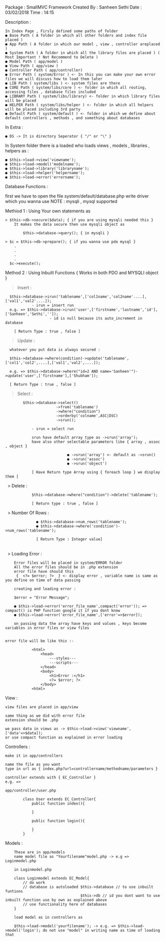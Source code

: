 Package : SmallMVC Framework
Created By : Sanheen Sethi
Date : 03/02/2018
Time : 14:15

Description : 

	In Index Page , Firsly defined some paths of folder
	● Base Path ( A folder in which all other folders and index file placed )
	● App Path ( A folder in which our model , view , controller areplaced )
	● System Path ( A folder in which all the library files are placed ) ( Most Important ! Not Recommend to Delete )
	● Model Path ( app/model )
	● View Path ( app/view )
	● Controller Path ( app/controller)
	● Error Path ( system/Error ) <- In this you can make your own error files we will discuss how to load them later
	● LIB Path ( system/libs ) <- system files are there
	● CORE Path ( system/libs/core ) <- folder in which all routing, accessing files , database files included 
	● LIBRARY Path ( system/libs/library) <- folder in which library files will be placed
	● HELPER Path ( system/libs/helper ) <- folder in which all helpers will be placed including 3rd party
	● Default Path ( system/default ) <- folder in which we define about default controllers , methods , and something about databases
	
In Extra : 
	
	● DS -> It is directory Seperator { "/" or "\" }
	
In System folder there is a loaded who loads views , models , libraries , helpers as :

	● $this->load->view('viewname');
	● $this->load->model('modelname');
	● $this->load->library('libraryname');
	● $this->load->helper('helpername');
	● $this->load->error('errorname');
	
Database Functions : 

first we have to open the file system/default/database.php 
write driver which you wanna use 
NOTE : mysqli , mysql supported

Methiod 1 : Using Your own statements as 
	
	> $this->db->secure($data); { if you are using mysqli needed this }
		It makes the data secure then use mysqli object as 
			
			$this->database->query(); { in mysqli }
	
	> $c = $this->db->prepare(); { if you wanna use pdo mysql }
		.
		.
		.
		.
	  $c->execute();
	 
Method 2 : Using Inbuilt Functions { Works in both PDO and MYSQLI object }

   > Insert :
    
      $this->database->irun('tablename',['col1name','col2name'....],['val1','val2'....]);
      			- irun = insert run
      e.g. => $this->database->irun('user',['firstname','lastname','id'],['Sanheen','Sethi','']);
      					- id is null because its auto_increment in database
      
   		[ Return Type : true , false ]
   
   > Update :
     
      whatever you put data is always secured : 
     	
      $this->database->where(condition)->update('tablename',['col1','col2',....],['val1','val2',....]);
      
      e.g. => $this->database->where("id=2 AND name='Sanheen'")->update('user',['firstname'],['Shubham']);
	
   	  [ Return Type : true , false ]
   
   > Select : 
   		
			$this->database->select()
						   ->from('tablename')
						   ->where("condition")
						   ->orderby('colname',ASC|DSC)
						   ->srun();

				- srun = select run

				srun have default array type as ->srun('array');
				have also other selectable parameters like { array , assoc , object }

								● ->srun('array') <- default as ->srun()
								● ->srun('assoc')
								● ->srun('object')

				[ Have Return type Array using { foreach loop } we display them ]
   					
   > Delete : 
   	
				$this->database->where("condition")->delete('tablename');

				[ Return type : true , false ]
   	        
   > Number Of Rows :
   	
				  ● $this->database->num_rows('tablename');
				  ● $this->database->where('condition')->num_rows('tablename');

				  [ Return Type : Integer value]
   	          
   	
   > Loading Error : 
		
		Error files will be placed in system/ERROR folder 
		All the error files should be in .php extension
		error file have should this 
		 {  <?= $error; ?>  } <- display error , variable name is same as you define on time of data passing

		creating and loading error : 
		
		$error = "Error Message";
		
		● $this->load->error('error_file_name',compact('error')); => compact() is PHP function google it if you dont know
		● $this->load->error('error_file_name',['error'=>$error]); 
		
		on passing data the array have keys and values , keys become variables in error files or view files
	
	
	error file will be like this :- 
				
				<html>
					<head>
						---styles---
						---scripts---
					</head>
					<body>
						<h1>Error :</h1>
						<?= $error; ?>
					</body>
				<html>
				
View : 
			
	view files are placed in app/view

	same thing as we did with error file 
	extension should be .php

	we pass data in views as -> $this->load->view('viewname',['data'=>$data]);
	or use compact function as explained in error loading

Controllers : 

	make it in app/controllers

	name the file as you want
	type in url as { index.php?url=controllername/methodname/parameters }

	controller extends with { EC_Controller }
	e.g. => 

	app/controller/user.php
	
			class User extends EC_Controller{
				public function index(){
					
				}
				
				public function login(){
					
				}
			}
			
Models : 

		These are in app/models
		name model file as "Yourfilename"model.php -> e.g => Loginmodel.php

		in Loginmodel.php

		class Loginmodel extends EC_Model{
			// do work 
			// database is autoloaded $this->database // to use inbuilt funtions 
									  $this->db // id you dont want to use inbuilt function use by own as explained above		
			// use functionality here of databases
		}

		load model as in controllers as 

		$this->load->model('yourfilename'); -> e.g. => $this->load->model('login'); do not use "model" in writing name as time of loading that
